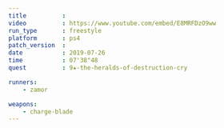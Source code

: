```yaml
---
title          :
video          : https://www.youtube.com/embed/E8MRFDzO9ww
run_type       : freestyle
platform       : ps4
patch_version  : 
date           : 2019-07-26
time           : 07'38"48
quest          : 9★-the-heralds-of-destruction-cry

runners:
    - zamor

weapons:
    - charge-blade
---
```

